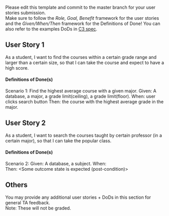 Please edit this template and commit to the master branch for your user stories submission.   
Make sure to follow the *Role, Goal, Benefit* framework for the user stories and the *Given/When/Then* framework for the Definitions of Done! You can also refer to the examples DoDs in [C3 spec](https://sites.google.com/view/ubc-cpsc310-21w2-intro-to-se/project/checkpoint-3).

## User Story 1
As a student, I want to find the courses within a certain grade range and larger than a certain size, 
so that I can take the course and expect to have a high score.

#### Definitions of Done(s)
Scenario 1: Find the highest average course with a given major.
Given: A database, a major, a grade limit(ceiling), a grade limit(floor).
When: user clicks search button 
Then: the course with the highest average grade in the major.

## User Story 2
As a student, I want to search the courses taught by certain professor (in a certain major), so that I can take the popular class.

#### Definitions of Done(s)
Scenario 2: 
Given: A database, a subject.
When:  
Then: \<Some outcome state is expected (post-condition)\>

## Others
You may provide any additional user stories + DoDs in this section for general TA feedback.  
Note: These will not be graded.

